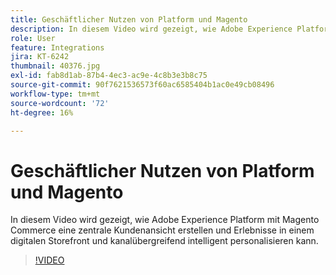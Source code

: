 ```yaml
---
title: Geschäftlicher Nutzen von Platform und Magento
description: In diesem Video wird gezeigt, wie Adobe Experience Platform mit Magento Commerce eine zentrale Kundenansicht erstellen und Erlebnisse in einem digitalen Storefront und kanalübergreifend intelligent personalisieren kann.
role: User
feature: Integrations
jira: KT-6242
thumbnail: 40376.jpg
exl-id: fab8d1ab-87b4-4ec3-ac9e-4c8b3e3b8c75
source-git-commit: 90f7621536573f60ac6585404b1ac0e49cb08496
workflow-type: tm+mt
source-wordcount: '72'
ht-degree: 16%

---
```


# Geschäftlicher Nutzen von Platform und Magento

In diesem Video wird gezeigt, wie Adobe Experience Platform mit Magento Commerce eine zentrale Kundenansicht erstellen und Erlebnisse in einem digitalen Storefront und kanalübergreifend intelligent personalisieren kann.

>[!VIDEO](https://video.tv.adobe.com/v/40376?quality=12&learn=on)

